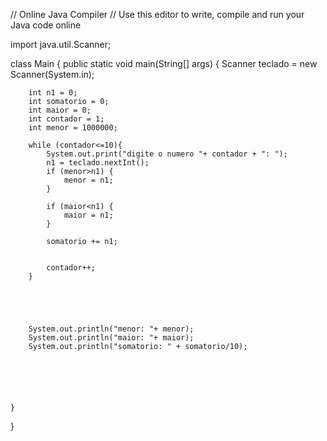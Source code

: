 // Online Java Compiler
// Use this editor to write, compile and run your Java code online

import java.util.Scanner;

class Main {
    public static void main(String[] args) {
        Scanner teclado = new Scanner(System.in);
        
        int n1 = 0;
        int somatorio = 0;
        int maior = 0;
        int contador = 1;
        int menor = 1000000;
        
        while (contador<=10){
            System.out.print("digite o numero "+ contador + ": ");
            n1 = teclado.nextInt();
            if (menor>n1) {
                menor = n1;
            }
            
            if (maior<n1) {
                maior = n1;
            }
            
            somatorio += n1;
            
            
            contador++;
        }
        
        
        
        
        
        System.out.println("menor: "+ menor);
        System.out.println("maior: "+ maior);
        System.out.println("somatorio: " + somatorio/10);
        
        
        
    
        
        
    }
}
